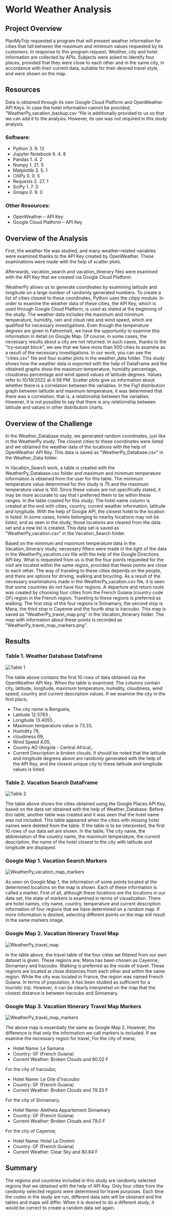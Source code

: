 # World Weather Analysis

## Project Overview
PlanMyTrip requested a program that will present weather information for cities that fall between the maximum and minimum values requested by its customers. In response to this program request; Weather, city and hotel information are collected by APIs. Subjects were asked to identify four places, provided that they were close to each other and in the same city, in accordance with their current data, suitable for their desired travel style, and were shown on the map.

## Resources
Data is obtained through its own Google Cloud Platform and OpenWeather API Keys. In case the hotel information cannot be provided, “WeatherPy_vacation_backup.csv “file is additionally provided to us so that we can add it to the analysis. However, its use was not required in this study analysis.

### Software:
- Python 3. 9. 12
- Jupyter Notebook 6. 4. 8
- Pandas 1. 4. 2
- Numpy 1. 21. 5
- Matplotlib 3. 5. 1
- CitiPy 0. 0. 5
- Requests 2. 27. 1  
- SciPy 1. 7. 3
- Gmaps 0. 9. 0

### Other Resources:
- OpenWeather – API Key
- Google Cloud Platform – API Key

## Overview of the Analysis

First, the weather file was studied, and many weather-related variables were examined thanks to the API Key created by OpenWeather. These examinations were made with the help of scatter plots.

Afterwards, vacation_search and vacation_itinerary files were examined with the API Key that we created via Google Cloud Platform.

WeatherPy allows us to generate coordinates by examining latitude and longitude on a large number of randomly generated numbers. To create a list of cities closest to these coordinates, Python uses the citipy module. In order to examine the weather data of these cities, the API Key, which is used through Google Cloud Platform, is used as stated at the beginning of the study. The weather data includes the maximum and minimum temperature, humidity, rain and cloud rate and wind speed, which are qualified for necessary investigations. Even though the temperature degrees are given in Fahrenheit, we have the opportunity to examine this information in detail on Google Map. Of course, in some cases, the necessary results about a city are not returned. In such cases, thanks to the "try-except block", we see that we have more than 500 cities to examine as a result of the necessary investigations. In our work, you can see the "cities.csv" file and four scatter plots in the weather_data folder. This study shows how the weather data is exported with the help of DataFrame and the obtained graphs show the maximum temperature, humidity percentage, cloudiness percentage and wind speed values of latitude degrees. Values refer to 10/19/2022 at 4:59 PM. Scatter plots give us information about whether there is a correlation between the variables. In the Fig1 distribution graph between latitude and maximum temperature, it was determined that there was a correlation, that is, a relationship between the variables. However, it is not possible to say that there is any relationship between latitude and values in other distribution charts.

## Overview of the Challenge 

In the Weather_Database study, we generated random coordinates, just like in the WeatherPy study. The closest cities to these coordinates were listed and we obtained the weather data of the locations with the help of OpenWeather API Key. This data is saved as "WeatherPy_Database.csv" in the Weather_Data folder.

In Vacation_Search work, a table is created with the WeatherPy_Database.csv folder and maximum and minimum temperature information is obtained from the user for this table. The minimum temperature value determined for this study is 75 and the maximum temperature value is 100. Since these values are not specifically stated, it may be more accurate to say that I preferred them to be within these ranges. In the table created for this study; The hotel name column is created at the end with cities, country, current weather information, latitude and longitude. With the help of Google API, the closest hotel to the location is listed. In some cases, hotels belonging to nearby locations may not be listed, and as seen in the study, those locations are cleared from the data set and a new list is created. This data set is saved as "WeatherPy_vacation.csv" in the Vacation_Search folder.

Based on the minimum and maximum temperature data in the Vacation_Itinerary study, necessary filters were made in the light of the data in the WeatherPy_vacation.csv file with the help of the Google Directions API key. What is requested from us is that the four points requested for the visit are located within the same region, provided that these points are close to each other. The way of traveling to these cities depends on the people, and there are options for driving, walking and bicycling. As a result of the necessary examinations made in the WeatherPy_vacation.csv file, it is seen that some countries do not have four regions. A departure and return route was created by choosing four cities from the French Guiana (country code GF) region in the French region. Traveling to these regions is preferred as walking. The first stop of the four regions is Sinnamary, the second stop is Mana, the third stop is Cayenne and the fourth stop is Iracoubo. This map is saved as "WeatherPy_travel_map.png" in the Vacation_Itinerary folder. The map with information about these points is recorded as "WeatherPy_travel_map_markers.png".

## Results

### Table 1. Weather Database DataFrame
![Table 1](https://user-images.githubusercontent.com/26927158/197097660-fd4a185b-25c4-43c2-b182-f7184ddbaf07.png)

The table above contains the first 10 rows of data obtained via the OpenWeather API Key. When the table is examined; The columns contain city, latitude, longitude, maximum temperature, humidity, cloudiness, wind speed, country and current description values.
If we examine the city in the first place,
- The city name is Benguela,
- Latitude 12.5763 ,
- Longitude 13.4055 ,
- Maximum temperature value is 73.33,
- Humidity 79,
- cloudiness 69,
- Wind Speed 4.05,
- Country AO (Angola - Central Africa),
- Current Description is broken clouds.
It should be noted that the latitude and longitude degrees above are randomly generated with the help of the API Key, and the closest unique city to these latitude and longitude values is listed.


### Table 2. Vacation Search DataFrame
![Table 2](https://user-images.githubusercontent.com/26927158/197097777-dbe86710-eb5a-440a-82c5-e57113c3de03.png)

The table above shows the cities obtained using the Google Places API Key, based on the data set obtained with the help of Weather_Database.
Before this table, another table was created and it was seen that the hotel name was not included. This table appeared when the cities with missing hotel names were deleted from the table. If the table is to be interpreted, the first 10 rows of our data set are shown. In the table; The city name, the abbreviation of the country name, the maximum temperature, the current description, the name of the hotel closest to the city with latitude and longitude are displayed.


### Google Map 1. Vacation Search Markers
![WeatherPy_vacation_map_markers](https://user-images.githubusercontent.com/26927158/197097907-b70a4b41-d534-4ed1-8ff4-28bbf23cae45.png)

As seen on Google Map 1, the information of some points located at the determined locations on the map is shown. Each of these information is called a marker. First of all, although these locations are the locations in our data set, the state of markers is examined in terms of visualization. There are hotel names, city name, country, temperature and current description information of four regions that we have determined on a random map.
If more information is desired, selecting different points on the map will result in the same markers image.


### Google Map 2. Vacation Itinerary Travel Map
![WeatherPy_travel_map](https://user-images.githubusercontent.com/26927158/197098159-bd32d698-6890-4e13-8a4c-c4692b4d7b57.png)

In the table above, the travel table of the four cities we filtered from our own dataset is given. These regions are; Mana has been chosen as Cayenne, Sinnamary and Iracoubo. Walking is preferred as the mode of travel. These regions are located at close distances from each other and within the same region. While the city was located in France, the region was named French Guiana. In terms of population, it has been studied as sufficient for a touristic trip. However, it can be clearly interpreted on the map that the closest distance is between Iracoubo and Sinnamary.


### Google Map 3. Vacation Itinerary Travel Map Markers 
![WeatherPy_travel_map_markers](https://user-images.githubusercontent.com/26927158/197098399-af36a591-7368-4d1e-8968-686f534042bb.png)

The above map is essentially the same as Google Map 2. However, the difference is that only the information we call markers is included. If we examine the necessary region for travel,
For the city of mana;
- Hotel Name: Le Samana
- Country: GF (French Guiana)
- Current Weather: Broken Clouds and 80.02 F

For the city of Iracoubo;
- Hotel Name: Le Gite d'Iracoubo
- Country: GF (French Guiana)
- Current Weather: Broken Clouds and 79.33 F

For the city of Sinnamary;
- Hotel Name: Aletheia Appartement Sinnamary
- Country: GF (French Guiana)
- Current Weather: Broken Clouds and 79.0 F

For the city of Cayenne;
- Hotel Name: Hotel Le Dromni
- Country: GF (French Guiana)
- Current Weather: Clear Sky and 80.64 F


## Summary

The regions and countries included in this study are randomly selected regions that we obtained with the help of API Key. Only four cities from the randomly selected regions were determined for travel purposes. Each time the codes in the study are run, different data sets will be obtained and the tables and maps will differ. When it is desired to do a different study, it would be correct to create a random data set again.



